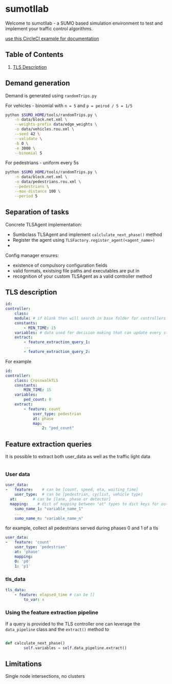 # sumotllab

Welcome to sumotllab - a SUMO based simulation environment to test and implement your traffic control algorithms.

[use this CircleCI example for documentation](https://circleci.com/docs/2.0/configuration-reference/)

## Table of Contents
1. [TLS Description](#paragraph1)


## Demand generation

Demand is generated using `randomTrips.py`

For vehicles - binomial with `n = 5` and `p = peirod / 5 = 1/5`

```sh
python $SUMO_HOME/tools/randomTrips.py \
    -n data/block.net.xml \
    --weights-prefix data/edge_weights \
    -o data/vehicles.rou.xml \
    --seed 42 \
    --validate \
    -b 0 \
    -e 3000 \
    --binomial 5
```

For pedestrians - uniform every 5s
```sh
python $SUMO_HOME/tools/randomTrips.py \
    -n data/block.net.xml \
    -o data/pedestrians.rou.xml \
    --pedestrians \
    --max-distance 100 \
    --period 5 
```

## Separation of tasks 

Concrete TLSAgent implementation:
 - Sumbclass TLSAgent and implement `calclulate_next_phase()` method
 - Register the agent using `TLSFactory.register_agent(<agent_name>)`
 - 

Config manager ensures:
 - existence of compulsory configuration fields
 - valid formats, existsing file paths and executables are put in
 - recognition of your custom TLSAgent as a valid controller method


## TLS description <a name="paragraph1"></a>
```yml
id:
controller:
    class:
    module: # if blank then will search in base folder for controllers
    constants:
        - MIN_TIME: 15
    variables: # data used for decision making that can update every step, store MPC 
    extract:
        - feature_extraction_query_1:
        ...
        - feature_extraction_query_2:
```

For example

```yml
id:
controller:
	class: CrosswalkTLS
	constants:
		MIN_TIME: 15
	variables:
		ped_count: 0
	extract:
		- feature: count
			user_type: pedestrian
			at: phase
			map:
				2: "ped_count" 
```

## Feature extraction queries

It is possible to extract both user_data as well as the traffic light data
```
```

### User data

```yml
user_data:
-	feature:    # can be [count, speed, eta, waiting_time]
	user_type:  # can be [pedestrian, cyclist, vehicle type]
  at:       # can be [lane, phase or detector]
  mapping:    # dict of mapping between "at" types to dict keys for output
    sumo_name_1: "variable_name_1"
    ...
    sumo_name_n: "variable_name_n"
```

for example, collect all pedestrians served during phases 0 and 1 of a tls

```yml
user_data:
-	feature: 'count'
	user_type: 'pedestrian'
	at: 'phase'
	mapping:
    0: 'p0'
    1: 'p1'
```

### tls_data
```yml
tls_data:
	- feature: elapsed_time # can be []
		to_var: x

```


### Using the feature extraction pipeline
If a query is provided to the TLS controller one can leverage
the `data_pipeline` class and the `extract()` method to 
```python

def calculate_next_phase()
		self.variables = self.data_pipeline.extract()


```

## Limitations
Single node intersections, no clusters